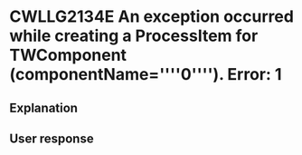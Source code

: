 # CWLLG2134E An exception occurred while creating a ProcessItem for TWComponent (componentName=''''0'''').  Error: 1

## Explanation

## User response